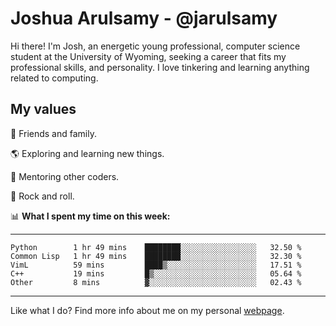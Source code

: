 # Joshua Arulsamy - @jarulsamy

Hi there! I'm Josh, an energetic young professional, computer science student at the University of Wyoming, seeking a career that fits my professional skills, and personality. I love tinkering and learning anything related to computing.

## My values

:yellow_heart: Friends and family.

:earth_americas: Exploring and learning new things.

:book: Mentoring other coders.

:guitar: Rock and roll.

:bar_chart: **What I spent my time on this week:**

------
<!--START_SECTION:waka-->
```text
Python        1 hr 49 mins    ████████░░░░░░░░░░░░░░░░░   32.50 % 
Common Lisp   1 hr 49 mins    ████████░░░░░░░░░░░░░░░░░   32.30 % 
VimL          59 mins         ████▒░░░░░░░░░░░░░░░░░░░░   17.51 % 
C++           19 mins         █▒░░░░░░░░░░░░░░░░░░░░░░░   05.64 % 
Other         8 mins          ▓░░░░░░░░░░░░░░░░░░░░░░░░   02.43 % 
```
<!--END_SECTION:waka-->
------

Like what I do? Find more info about me on my personal [webpage](https://arulsamy.me).
